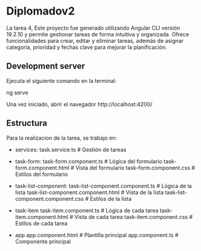 # Diplomadov2

La tarea 4, Este proyecto fue generado utilizando Angular CLI versión 19.2.10 y permite gestionar tareas de forma intuitiva y organizada. Ofrece funcionalidades para crear, editar y eliminar tareas, además de asignar categoría, prioridad y fechas clave para mejorar la planificación.

## Development server

Ejecuta el siguiente comando en la terminal:

ng serve


Una vez iniciado, abrir el navegador http://localhost:4200/

## Estructura
Para la realizacion de la tarea, se trabajo en: 
- services:
  task.service.ts    # Gestión de tareas
  
- task-form:
  task-form.component.ts   # Lógica del formulario
  task-form.component.html # Vista del formulario
  task-form.component.css  # Estilos del formulario
  
- task-list-component:
  task-list-component.component.ts   # Lógica de la lista
  task-list-component.component.html # Vista de la lista
  task-list-component.component.css  # Estilos de la lista

- task-item
  task-item.component.ts   # Lógica de cada tarea
  task-item.component.html # Vista de cada tarea
  task-item.component.css  # Estilos de cada tarea
  
- app
  app.component.html       # Plantilla principal
  app.component.ts         # Componente principal
